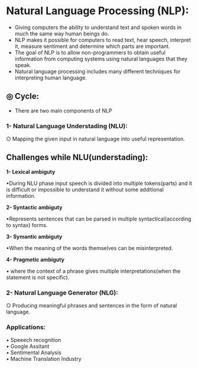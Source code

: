 # Natural Language Processing (NLP):
- Giving computers the ability to understand text and spoken words in much the same way human beings do.  
- NLP makes it possible for computers to read text, hear speech, interpret it, measure sentiment and determine which parts are important.   
- The goal of NLP is to allow non-programmers to obtain useful information from computing systems using natural languages that they speak.  
- Natural language processing includes many different techniques for interpreting human language.  

## ◎ Cycle:

- There are two main components of NLP  

### 1- Natural Language Understading (NLU):  

   ○ Mapping the given input in natural language into useful representation.  
   
## Challenges while NLU(understading):  
**1- Lexical ambiguty**

•During NLU phase input speech is divided into multiple tokens(parts) and it is difficult or impossible to understand it without some additional information.  

**2- Syntactic ambiguty** 

•Represents sentences that can be parsed in multiple syntactical(according to syntax) forms.  

**3- Symantic ambiguty**

•When the meaning of the words themselves can be misinterpreted.  

**4- Pragmetic ambiguty**  

• where the context of a phrase gives  multiple interpretations(when the statement is not specific).  
   
### 2- Natural Language Generator (NLG):  

   ○ Producing meaningful phrases and sentences in the form of natural language.  

### Applications:
• Speeech recognition  
• Google Assitant  
• Sentimental Analysis  
• Machine Translation Industry  

